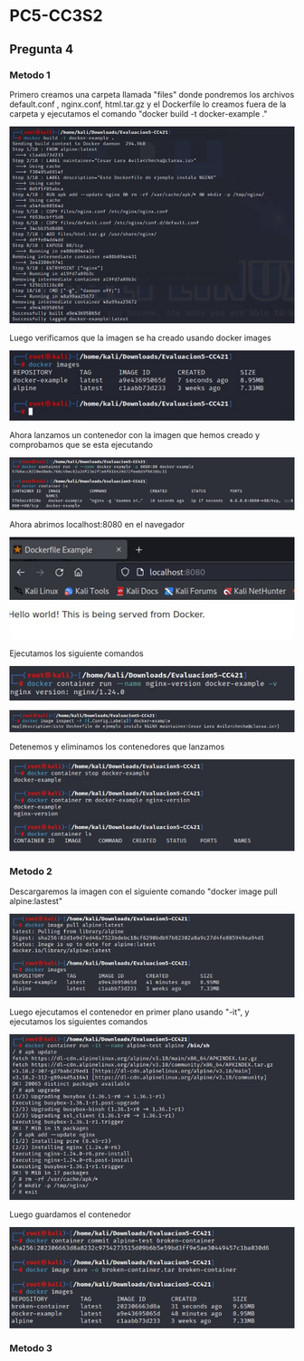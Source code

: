 # PC5-CC3S2

## Pregunta 4

### Metodo 1

Primero creamos una carpeta llamada "files" donde pondremos los archivos
default.conf , nginx.conf, html.tar.gz y el Dockerfile lo creamos fuera de la carpeta
 y ejecutamos el comando "docker build -t docker-example ."

![](assets/1.jpg)

Luego verificamos que la imagen se ha creado usando docker images

![](assets/2.jpg)

Ahora lanzamos un contenedor con la imagen que hemos creado y comprobamos que se esta ejecutando

![](assets/3.jpg)

Ahora abrimos localhost:8080 en el navegador

![](assets/4.jpg)

Ejecutamos los siguiente comandos

![](assets/5.jpg)

![](assets/6.jpg)

Detenemos y eliminamos los contenedores que lanzamos

![](assets/7.jpg)

### Metodo 2

Descargaremos la imagen con el siguiente comando "docker image pull alpine:lastest"

![](assets/8.jpg)

Luego ejecutamos el contenedor en primer plano usando "-it", y ejecutamos los siguientes comandos

![](assets/9.jpg)

Luego guardamos el contenedor

![](assets/10.jpg)

### Metodo 3

 



























